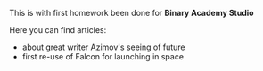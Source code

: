 ﻿This is with first homework been done for **Binary Academy Studio**

Here you can find articles:
* about great writer Azimov's seeing of future
* first re-use of Falcon for launching in space